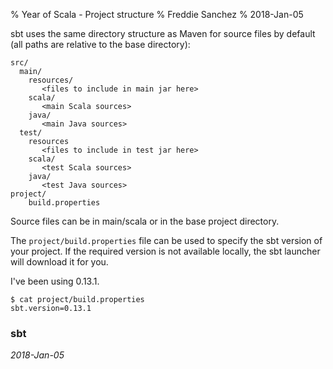 % Year of Scala - Project structure
% Freddie Sanchez
% 2018-Jan-05

sbt uses the same directory structure as Maven for source files by default (all paths are relative to the base directory):

```
src/
  main/
    resources/
       <files to include in main jar here>
    scala/
       <main Scala sources>
    java/
       <main Java sources>
  test/
    resources
       <files to include in test jar here>
    scala/
       <test Scala sources>
    java/
       <test Java sources>
project/
    build.properties
```

Source files can be in main/scala or in the base project directory.

The ```project/build.properties``` file can be used to specify the sbt version of your project. If the required version is not available locally, the sbt launcher will download it for you. 

I've been using 0.13.1. 

```
$ cat project/build.properties
sbt.version=0.13.1
```

### sbt 

_2018-Jan-05_
